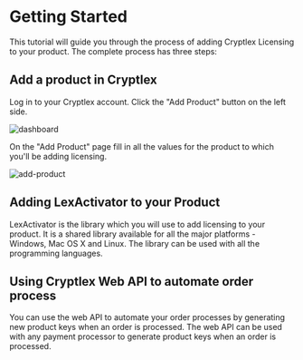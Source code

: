 # Getting Started

This tutorial will guide you through the process of adding Cryptlex Licensing to your product. The complete process has three steps:

## Add a product in Cryptlex

Log in to your Cryptlex account. Click the "Add Product" button on the left side.

![dashboard](https://cryptlex.com/public/img/docs/dashboard.png)

On the "Add Product" page fill in all the values for the product to which you'll be adding licensing.

![add-product](https://cryptlex.com/public/img/docs/add-product.png)

## Adding LexActivator to your Product

LexActivator is the library which you will use to add licensing to your product. It is a shared library available for all the major platforms - Windows, Mac OS X and Linux. The library can be used with all the programming languages.

## Using Cryptlex Web API to automate order process

You can use the web API to automate your order processes by generating new product keys when an order is processed. The web API can be used with any payment processor to generate product keys when an order is processed.

